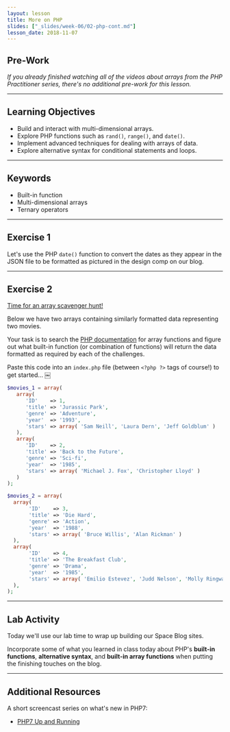 ```yaml
---
layout: lesson
title: More on PHP
slides: ["_slides/week-06/02-php-cont.md"]
lesson_date: 2018-11-07
---
```


## Pre-Work

_If you already finished watching all of the videos about arrays from the PHP Practitioner series, there's no additional pre-work for this lesson._

---

## Learning Objectives

- Build and interact with multi-dimensional arrays.
- Explore PHP functions such as `rand()`, `range()`, and `date()`.
- Implement advanced techniques for dealing with arrays of data.
- Explore alternative syntax for conditional statements and loops.

---

## Keywords

- Built-in function
- Multi-dimensional arrays
- Ternary operators

---

## Exercise 1

Let's use the PHP `date()` function to convert the dates as they appear in the JSON file to be formatted as pictured in the design comp on our blog.

---

## Exercise 2

[Time for an array scavenger hunt!](/public/files/exercises/php-array-scavenger-hunt.pdf)

Below we have two arrays containing similarly formatted data representing two movies.

Your task is to search the [PHP documentation](http://php.net/manual/en/ref.array.php) for array functions and figure out what built-in function (or combination of functions) will return the data formatted as required by each of the challenges.

Paste this code into an `index.php` file (between `<?php ?>` tags of course!) to get started...
￼

```php
$movies_1 = array(
   array(
      'ID'    => 1,
      'title' => 'Jurassic Park',
      'genre' => 'Adventure',
      'year'  => '1993',
      'stars' => array( 'Sam Neill', 'Laura Dern', 'Jeff Goldblum' )
   ),
   array(
      'ID'    => 2,
      'title' => 'Back to the Future',
      'genre' => 'Sci-fi',
      'year'  => '1985',
      'stars' => array( 'Michael J. Fox', 'Christopher Lloyd' )
   )
);

$movies_2 = array(
  array(
       'ID'    => 3,
       'title' => 'Die Hard',
       'genre' => 'Action',
       'year'  => '1988',
       'stars' => array( 'Bruce Willis', 'Alan Rickman' )
  ),
  array(
       'ID'    => 4,
       'title' => 'The Breakfast Club',
       'genre' => 'Drama',
       'year'  => '1985',
       'stars' => array( 'Emilio Estevez', 'Judd Nelson', 'Molly Ringwald' )
  ),
);
```

---

## Lab Activity

Today we'll use our lab time to wrap up building our Space Blog sites.

Incorporate some of what you learned in class today about PHP's **built-in functions**, **alternative syntax**, and **built-in array functions** when putting the finishing touches on the blog.

---

## Additional Resources

A short screencast series on what's new in PHP7:

- [PHP7 Up and Running](https://laracasts.com/series/php7-up-and-running)
